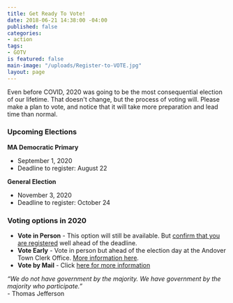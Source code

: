 ```yaml
---
title: Get Ready To Vote!
date: 2018-06-21 14:38:00 -04:00
published: false
categories:
- action
tags:
- GOTV
is featured: false
main-image: "/uploads/Register-to-VOTE.jpg"
layout: page
---
```


Even before COVID, 2020 was going to be the most consequential election of our lifetime. That doesn't change, but the process of voting will. Please make a plan to vote, and notice that it will take more preparation and lead time than normal. 

### Upcoming Elections<BR>
**MA Democratic Primary**
* September 1, 2020
* Deadline to register: August 22

**General Election**
* November 3, 2020
* Deadline to register: October 24

### Voting options in 2020
* **Vote in Person** - This option will still be available. But [confirm that you are registered](https://www.sec.state.ma.us/VoterRegistrationSearch/MyVoterRegStatus.aspx) well ahead of the deadline.
* **Vote Early** - Vote in person but ahead of the election day at the Andover Town Clerk Office. [More information here](https://andoverma.gov/351/Early-Voting).
* **Vote by Mail** - Click [here for more information](https://drive.google.com/file/d/1v_AYp5Iic0VWrauNnqvEVDLXoousaq6J/view)

*“We do not have government by the majority. We have government by the majority who participate.”* <BR>- Thomas Jefferson